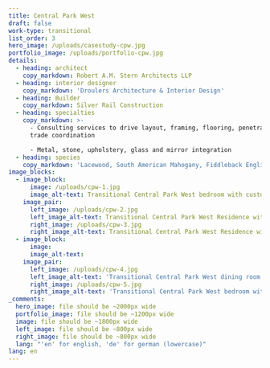 ```yaml
---
title: Central Park West
draft: false
work-type: transitional
list_order: 3
hero_image: /uploads/casestudy-cpw.jpg
portfolio_image: /uploads/portfolio-cpw.jpg
details:
  - heading: architect
    copy_markdown: Robert A.M. Stern Architects LLP
  - heading: interior designer
    copy_markdown: 'Droulers Architecture & Interior Design'
  - heading: Builder
    copy_markdown: Silver Rail Construction
  - heading: specialties
    copy_markdown: >-
      - Consulting services to drive layout, framing, flooring, penetrations and
      trade coordination

      - Metal, stone, upholstery, glass and mirror integration
  - heading: species
    copy_markdown: 'Lacewood, South American Mahogany, Fiddleback English Sycamore, Figured Makore'
image_blocks:
  - image_block:
      image: /uploads/cpw-1.jpg
      image_alt-text: Transitional Central Park West bedroom with custom woodwork and joinery
    image_pair:
      left_image: /uploads/cpw-2.jpg
      left_image_alt-text: Transitional Central Park West Residence with custom woodwork and joinery
      right_image: /uploads/cpw-3.jpg
      right_image_alt-text: Transitional Central Park West Residence with exceptional custom woodwork art
  - image_block:
      image:
      image_alt-text:
    image_pair:
      left_image: /uploads/cpw-4.jpg
      left_image_alt-text: 'Transitional Central Park West dining room with custom metalwork, woodwork and joinery design'
      right_image: /uploads/cpw-5.jpg
      right_image_alt-text: 'Transitional Central Park West bedroom with custom woodwork and joinery, metalwork and hardware'
_comments:
  hero_image: file should be ~2000px wide
  portfolio_image: file should be ~1200px wide
  image: file should be ~1800px wide
  left_image: file should be ~800px wide
  right_image: file should be ~800px wide
  lang: "'en' for english, 'de' for german (lowercase)"
lang: en
---
```


